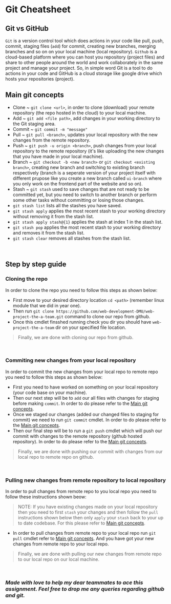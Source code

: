 # Git Cheatsheet


## Git vs GitHub
`Git` is a version control tool which does actions in your code like pull, push, commit, staging files (`add`) for commit, creating new branches, merging branches and so on on your local machine (local repository). `Github` is a cloud-based platform where you can host you repository (project files) and share to other people around the world and work collaborately in the same project and manage your project. So, in simple word Git  is a tool to do actions in your code and GitHub is a cloud storage like google drive which hosts your repositories (project).
<br>


## Main git concepts
 - Clone ~ `git clone <url>`, in order to clone (download) your remote repository (the repo hosted in the cloud) to your local machine.
 - Add ~ `git add <file path>`, add changes in your working directory to the Git staging area.
 - Commit ~ `git commit -m "message"`
 - Pull ~ `git pull <branch>`, updates your local repository with the new changes from the remote repository.
 - Push ~ `git push -u origin <branch>`, push changes from your local repository to the remote repository (it's like uploading the new changes that you have made in your local machine).
 - Branch ~ `git checkout -b <new branch>` or `git checkout <existing branch>`, creating new branch and switching to existing branch respectively (branch is a seperate version of your project itself with different prupose like you create a new branch called `ui-branch` where you only work on the frontend part of the website and so on).
 - Stash ~ `git stash` used to save changes that are not ready to be committed yet, but you need to switch to another branch or perform some other tasks without committing or losing those changes. 
  - `git stash list` lists all the stashes you have saved. 
  - `git stash apply` applies the most recent stash to your working directory without removing it from the stash list.
  - `git stash apply stash@{1}` applies the stash at index 1 in the stash list. 
  - `git stash pop` applies the most recent stash to your working directory and removes it from the stash list. 
  - `git stash clear` removes all stashes from the stash list.
<br>


## Step by step guide

### Cloning the repo
 In order to clone the repo you need to follow this steps as shown below:
 - First move to your desired directory location `cd <path>` (remember linux module that we did in year one).
 - Then run `git clone https://github.com/web-development-DMU/web-project-the-a-team.git` command to clone our repo from github.
 - Once this cmdlet finsshed running check you dir you should have `web-project-the-a-team` dir on your specified file location. 
> Finally, we are done with cloning our repo from github.
<br>


### Commiting new changes from your local repository
 In order to commit the new changes from your local repo to remote repo you need to follow this steps as shown below:
 - First you need to have worked on something on your local repository (your code base on your machine).
 - Then our next step will be to `add` our all files with changes for staging before making `commit`. In order to do please refer to the [Main git concepts](#main-git-concepts).
 - Once we staged our changes (added our changed files to staging for commit) we need to run `git commit` cmdlet. In order to do please refer to the [Main git concepts](#main-git-concepts).
 - Then our final step will be to run a `git push` cmdlet which will push our commit with changes to the remote repository (github hosted repository). In order to do please refer to the [Main git concepts](#main-git-concepts).
 > Finally, we are done with pushing our commit with changes from our local repo to remote repo on github.
<br>

 ### Pulling new changes from remote repository to local repository
 In order to pull changes from remote repo to you local repo you need to follow these instructions shown beow:
 > NOTE: If you have existing changes made on your local repository then you need to first `stash` your changes and then follow the `pull` instructions shown below then only `apply` your `stash` back to your up to date codebase. For this please refer to [Main git concepts](#main-git-concepts). 
 - In order to pull changes from remote repo to your local repo run `git pull` cmdlet refer to [Main git concepts](#main-git-concepts). And you have got your new changes from remote repo to your local repo.
 
 > Finally, we are done with pulling our new changes from remote repo to our local repo on our local machine.


<br>

### _Made with love to help my dear teammates to ace this assignment. Feel free to drop me any queries regarding github and git._

